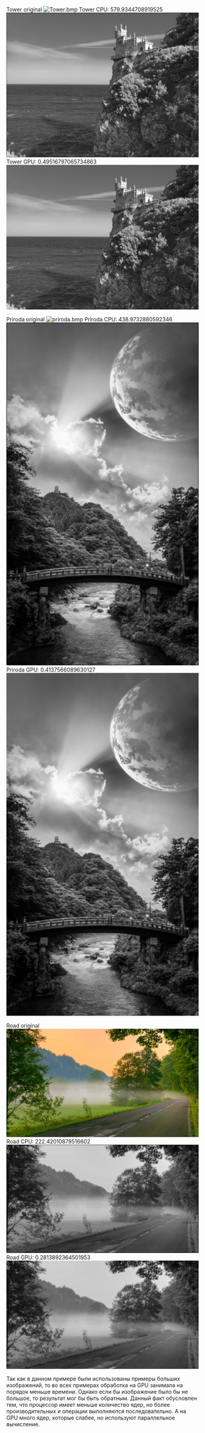 Tower original
![Tower.bmp](Tower.bmp)
Tower CPU:  579.9344708919525
![Tower1.bmp](Tower1.bmp)
Tower GPU:  0.49516797065734863 
![Tower2.bmp](Tower2.bmp)

Priroda original
![priroda.bmp](priroda.bmp)
Priroda CPU:  438.9732880592346
![priroda1.bmp](priroda1.bmp)
Priroda GPU:  0.4137566089630127
![priroda2.bmp](priroda2.bmp)

Road original
![Road.bmp](Road.bmp)
Road CPU:  222.42010879516602
![Road1.bmp](Road1.bmp)
Road GPU:  0.2813892364501953
![Road2.bmp](Road2.bmp)


Так как в данном примере были использованы примеры больших изображений, то во всех примерах обработка на GPU занимала на порядок меньше времени. Однако если бы изображение было бы не большое, то результат мог бы быть обратным.
Данный факт обусловлен тем, что процессор имеет меньше количество ядер, но более производительных и операции выполняются последовательно. А на GPU много ядер, которые слабее, но используют параллельное вычисление.
